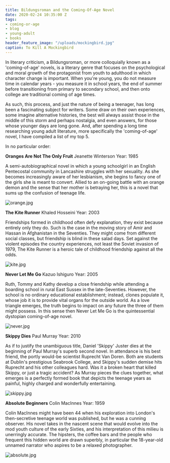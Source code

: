 ```yaml
---
title: Bildungsroman and the Coming-Of-Age Novel
date: 2020-02-24 10:35:00 Z
tags:
- coming-or-age
- blog
- young-adult
- books
header_feature_image: "/uploads/mockingbird.jpg"
caption: To Kill A Mockingbird
---
```


In literary criticism, a Bildungsroman, or more colloquially known as a 'coming-of-age' novels, is a literary genre that focuses on the psychological and moral growth of the protagonist from youth to adulthood in which character change is important. When you're young, you do not measure time in calendar years - you measure it in school years, the end of summer before transitioning from primary to secondary school, and then onto college are traditional coming of age times. 

As such, this process, and just the nature of being a teenager, has long been a fascinating subject for writers. Some draw on their own experiences, some imagine alternative histories, the best will always assist those in the middle of this storm and perhaps nostalgia, and even answers, for those whose younger days are long gone. And, after spending a long time researching young adult literature, more specifically the 'coming-of-age' novel, I have compiled a list of my top 5.

In no particular order:

**Oranges Are Not The Only Fruit**
Jeanette Winterson
Year: 1985

A semi-autobiographical novel in which a young schoolgirl in an English Pentecostal community in Lancashire struggles with her sexuality. As she becomes increasingly aware of her lesbianism, she begins to fancy one of the girls she is meant to convert. Allied to an on-going battle with an orange demon and the sense that her mother is betraying her, this is a novel that sums up the confusion of teenage life.

![orange.jpg](/uploads/orange.jpg)

**The Kite Runner**
Khaled Hosseini
Year: 2003

Friendships formed in childhood often defy explanation, they exist because entirely only they do. Such is the case in the moving story of Amir and Hassan in Afghanistan in the Seventies. They might come from different social classes, but friendship is blind in these salad days. Set against the violent episodes the country experiences, not least the Soviet invasion of 1979, The Kite Runner is a heroic tale of childhood friendship against all the odds.

![kite.jpg](/uploads/kite.jpg)

**Never Let Me Go**
Kazuo Ishiguro
Year: 2005

Ruth, Tommy and Kathy develop a close friendship while attending a boarding school in rural East Sussex in the late-Seventies. However, the school is no ordinary educational establishment; instead, clones populate it, whose job it is to provide vital organs for the outside world. As a love triangle emerges, the truth begins to impact on any future the three of them might possess. In this sense then Never Let Me Go is the quintessential dystopian coming-of-age novel.

![never.jpg](/uploads/never.jpg)

**Skippy Dies**
Paul Murray
Year: 2010

As if to justify the unambiguous title, Daniel 'Skippy' Juster dies at the beginning of Paul Murray's superb second novel. In attendance is his best friend, the portly would-be scientist Ruprecht Van Doren. Both are students at Dublin's prestigious Seabrook College, and Skippy's sudden demise hits Ruprecht and his other colleagues hard. Was it a broken heart that killed Skippy, or just a tragic accident? As Murray pieces the clues together, what emerges is a perfectly formed book that depicts the teenage years as painful, highly charged and wonderfully entertaining.

![skippy.jpg](/uploads/skippy.jpg)

**Absolute Beginners**
Colin MacInnes
Year: 1959

Colin MacInnes might have been 44 when his exploration into London's then-secretive teenage world was published, but he was a cunning observer. His novel takes in the nascent scene that would evolve into the mod youth culture of the early Sixties, and his interpretation of this milieu is unerringly accurate. The hipsters, the coffee bars and the people who frequent this hidden world are drawn superbly, in particular the 18-year-old unnamed narrator who aspires to be a relaxed photographer.

![absolute.jpg](/uploads/absolute.jpg)